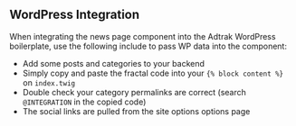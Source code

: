 ## WordPress Integration

When integrating the news page component into the Adtrak WordPress boilerplate, use the following include to pass WP data into the component:

- Add some posts and categories to your backend
- Simply copy and paste the fractal code into your `{% block content %}` on `index.twig`
- Double check your category permalinks are correct (search `@INTEGRATION` in the copied code)
- The social links are pulled from the site options options page